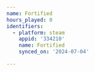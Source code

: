 ```yaml
---
name: Fortified
hours_played: 0
identifiers:
  - platform: steam
    appid: '334210'
    name: Fortified
    synced_on: '2024-07-04'

---
```

